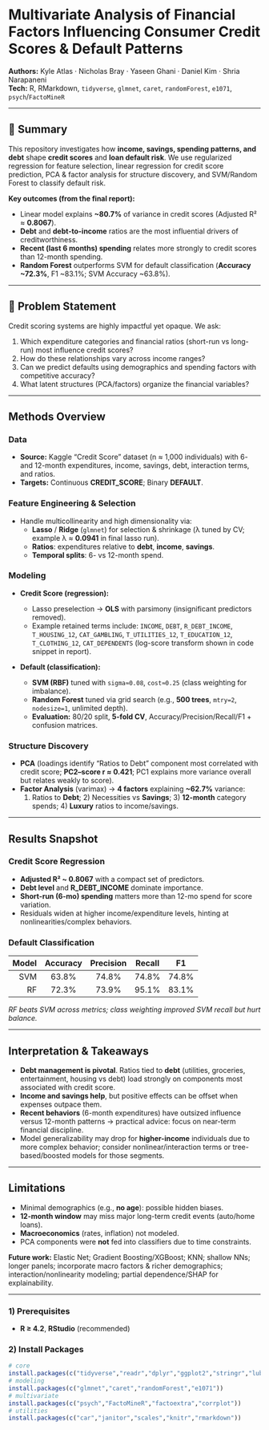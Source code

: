 # Multivariate Analysis of Financial Factors Influencing Consumer Credit Scores & Default Patterns

**Authors:** Kyle Atlas · Nicholas Bray · Yaseen Ghani · Daniel Kim · Shria Narapaneni  
**Tech:** R, RMarkdown, `tidyverse`, `glmnet`, `caret`, `randomForest`, `e1071`, `psych`/`FactoMineR`

---

## 📌 Summary

This repository investigates how **income, savings, spending patterns, and debt** shape **credit scores** and **loan default risk**. We use regularized regression for feature selection, linear regression for credit score prediction, PCA & factor analysis for structure discovery, and SVM/Random Forest to classify default risk.

**Key outcomes (from the final report):**
- Linear model explains **~80.7%** of variance in credit scores (Adjusted R² ≈ **0.8067**).
- **Debt** and **debt-to-income** ratios are the most influential drivers of creditworthiness.
- **Recent (last 6 months) spending** relates more strongly to credit scores than 12-month spending.
- **Random Forest** outperforms SVM for default classification (**Accuracy ~72.3%**, F1 ~83.1%; SVM Accuracy ~63.8%).

---

## 🔎 Problem Statement

Credit scoring systems are highly impactful yet opaque. We ask:

1. Which expenditure categories and financial ratios (short-run vs long-run) most influence credit scores?  
2. How do these relationships vary across income ranges?  
3. Can we predict defaults using demographics and spending factors with competitive accuracy?  
4. What latent structures (PCA/factors) organize the financial variables?

---

## Methods Overview

### Data
- **Source:** Kaggle “Credit Score” dataset (n ≈ 1,000 individuals) with 6- and 12-month expenditures, income, savings, debt, interaction terms, and ratios.  
- **Targets:** Continuous **CREDIT_SCORE**; Binary **DEFAULT**.

### Feature Engineering & Selection
- Handle multicollinearity and high dimensionality via:
  - **Lasso** / **Ridge** (`glmnet`) for selection & shrinkage (λ tuned by CV; example λ ≈ **0.0941** in final lasso run).
  - **Ratios**: expenditures relative to **debt**, **income**, **savings**.
  - **Temporal splits**: 6- vs 12-month spend.

### Modeling
- **Credit Score (regression):**  
  - Lasso preselection → **OLS** with parsimony (insignificant predictors removed).  
  - Example retained terms include: `INCOME`, `DEBT`, `R_DEBT_INCOME`, `T_HOUSING_12`, `CAT_GAMBLING`, `T_UTILITIES_12`, `T_EDUCATION_12`, `T_CLOTHING_12`, `CAT_DEPENDENTS` (log-score transform shown in code snippet in report).

- **Default (classification):**  
  - **SVM (RBF)** tuned with `sigma≈0.08`, `cost≈0.25` (class weighting for imbalance).  
  - **Random Forest** tuned via grid search (e.g., **500 trees**, `mtry=2`, `nodesize=1`, unlimited depth).  
  - **Evaluation:** 80/20 split, **5-fold CV**, Accuracy/Precision/Recall/F1 + confusion matrices.

### Structure Discovery
- **PCA** (loadings identify “Ratios to Debt” component most correlated with credit score; **PC2–score r ≈ 0.421**; PC1 explains more variance overall but relates weakly to score).  
- **Factor Analysis** (varimax) → **4 factors** explaining **~62.7%** variance:
  1) Ratios to **Debt**; 2) Necessities vs **Savings**; 3) **12-month** category spends; 4) **Luxury** ratios to income/savings.

---

## Results Snapshot

### Credit Score Regression
- **Adjusted R² ~ 0.8067** with a compact set of predictors.
- **Debt level** and **R_DEBT_INCOME** dominate importance.
- **Short-run (6-mo) spending** matters more than 12-mo spend for score variation.
- Residuals widen at higher income/expenditure levels, hinting at nonlinearities/complex behaviors.

### Default Classification

| Model | Accuracy | Precision | Recall | F1 |
|------:|:--------:|:---------:|:------:|:--:|
|  SVM  |  63.8%   |   74.8%   | 74.8%  |74.8%|
|   RF  |  72.3%   |   73.9%   | 95.1%  |83.1%|

_RF beats SVM across metrics; class weighting improved SVM recall but hurt balance._

---

## Interpretation & Takeaways

- **Debt management is pivotal**. Ratios tied to **debt** (utilities, groceries, entertainment, housing vs debt) load strongly on components most associated with credit score.  
- **Income and savings help**, but positive effects can be offset when expenses outpace them.  
- **Recent behaviors** (6-month expenditures) have outsized influence versus 12-month patterns → practical advice: focus on near-term financial discipline.  
- Model generalizability may drop for **higher-income** individuals due to more complex behavior; consider nonlinear/interaction terms or tree-based/boosted models for those segments.

---

## Limitations

- Minimal demographics (e.g., **no age**): possible hidden biases.
- **12-month window** may miss major long-term credit events (auto/home loans).  
- **Macroeconomics** (rates, inflation) not modeled.  
- PCA components were **not** fed into classifiers due to time constraints.

**Future work:** Elastic Net; Gradient Boosting/XGBoost; KNN; shallow NNs; longer panels; incorporate macro factors & richer demographics; interaction/nonlinearity modeling; partial dependence/SHAP for explainability.

---

### 1) Prerequisites
- **R ≥ 4.2**, **RStudio** (recommended)

### 2) Install Packages

```r
# core
install.packages(c("tidyverse","readr","dplyr","ggplot2","stringr","lubridate"))
# modeling
install.packages(c("glmnet","caret","randomForest","e1071"))
# multivariate
install.packages(c("psych","FactoMineR","factoextra","corrplot"))
# utilities
install.packages(c("car","janitor","scales","knitr","rmarkdown"))

